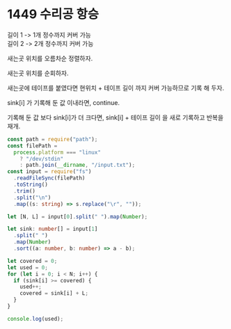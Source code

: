 # 1449 수리공 항승

길이 1 -> 1개 정수까지 커버 가능  
길이 2 -> 2개 정수까지 커버 가능

새는곳 위치를 오름차순 정렬하자.

새는곳 위치를 순회하자.

새는곳에 테이프를 붙였다면 현위치 + 테이프 길이 까지 커버 가능하므로 기록 해 두자.

sink[i] 가 기록해 둔 값 이내라면, continue.

기록해 둔 값 보다 sink[i]가 더 크다면, sink[i] + 테이프 길이 을 새로 기록하고 반복을 재개.

```typescript
const path = require("path");
const filePath =
  process.platform === "linux"
    ? "/dev/stdin"
    : path.join(__dirname, "/input.txt");
const input = require("fs")
  .readFileSync(filePath)
  .toString()
  .trim()
  .split("\n")
  .map((s: string) => s.replace("\r", ""));

let [N, L] = input[0].split(" ").map(Number);

let sink: number[] = input[1]
  .split(" ")
  .map(Number)
  .sort((a: number, b: number) => a - b);

let covered = 0;
let used = 0;
for (let i = 0; i < N; i++) {
  if (sink[i] >= covered) {
    used++;
    covered = sink[i] + L;
  }
}

console.log(used);
```
